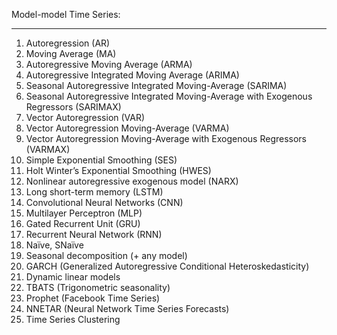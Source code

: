 
Model-model Time Series:
***
1. Autoregression (AR)
2. Moving Average (MA)
3. Autoregressive Moving Average (ARMA)
4. Autoregressive Integrated Moving Average (ARIMA)
5. Seasonal Autoregressive Integrated Moving-Average (SARIMA)
6. Seasonal Autoregressive Integrated Moving-Average with Exogenous Regressors (SARIMAX)
7. Vector Autoregression (VAR)
8. Vector Autoregression Moving-Average (VARMA)
9. Vector Autoregression Moving-Average with Exogenous Regressors (VARMAX)
10. Simple Exponential Smoothing (SES)
11. Holt Winter’s Exponential Smoothing (HWES)
12. Nonlinear autoregressive exogenous model (NARX)
13. Long short-term memory (LSTM)
14. Convolutional Neural Networks (CNN)
15. Multilayer Perceptron (MLP)
16. Gated Recurrent Unit (GRU)
17. Recurrent Neural Network (RNN)
18. Naïve, SNaïve
19. Seasonal decomposition (+ any model)
20. GARCH (Generalized Autoregressive Conditional Heteroskedasticity)
21. Dynamic linear models
22. TBATS (Trigonometric seasonality)
23. Prophet (Facebook Time Series)
24. NNETAR (Neural Network Time Series Forecasts)
25. Time Series Clustering
